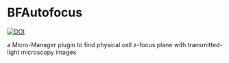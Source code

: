 # BFAutofocus


[![DOI](https://zenodo.org/badge/114880984.svg)](https://zenodo.org/badge/latestdoi/114880984)


a Micro-Manager plugin to find physical cell z-focus plane with transmitted-light microscopy images
